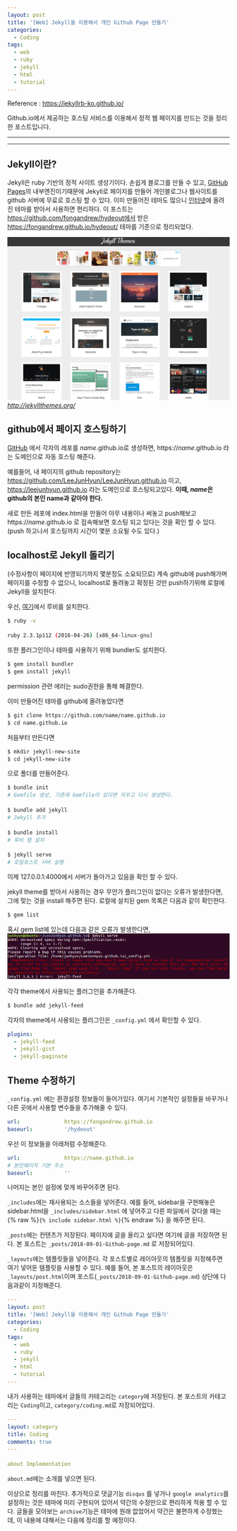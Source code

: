 ```yaml
---
layout: post
title: '[Web] Jekyll을 이용해서 개인 Github Page 만들기'
categories:
  - Coding
tags:
  - web
  - ruby
  - jekyll
  - html
  - tutorial
---
```


Reference : https://jekyllrb-ko.github.io/

Github.io에서 제공하는 호스팅 서비스를 이용해서 정적 웹 페이지를 만드는 것을 정리한 포스트입니다.

---
---

## Jekyll이란?
Jekyll은 ruby 기반의 정적 사이트 생성기이다. 손쉽게 블로그를 만들 수 있고, [GitHub Pages](https://pages.github.com/)의 내부엔진이기때문에 Jekyll로 페이지를 만들어 개인블로그나 웹사이트를 github 서버에 무료로 호스팅 할 수 있다. 이미 만들어진 테마도 많으니 [인터넷](http://jekyllthemes.org/)에 올려진 테마를 받아서 사용하면 편리하다.
이 포스트는 https://github.com/fongandrew/hydeout에서 받은 https://fongandrew.github.io/hydeout/ 테마를 기준으로 정리되었다.

![Jekyll Theme](/assets/img/Coding/jekyll-theme.png)
*http://jekyllthemes.org/*


## github에서 페이지 호스팅하기
[GitHub](https://github.com/) 에서 각자의 레포를 *name*.github.io로 생성하면, https://*name*.github.io 라는 도메인으로 자동 호스팅 해준다. 

예를들어, 내 페이지의 github repository는 https://github.com/LeeJunHyun/LeeJunHyun.github.io 이고, https://leejunhyun.github.io 라는 도메인으로 호스팅되고있다. **이때, *name*은 github의 본인 name과 같아야 한다.**

새로 만든 레포에 index.html을 만들어 아무 내용이나 써놓고 push해보고 https://*name*.github.io 로 접속해보면 호스팅 되고 있다는 것을 확인 할 수 있다. (push 하고나서 호스팅까지 시간이 몇분 소요될 수도 있다.)


## localhost로 Jekyll 돌리기 
(수정사항이 페이지에 반영되기까지 몇분정도 소요되므로) 계속 github에 push해가며 페이지를 수정할 수 없으니, localhost로 돌려놓고 확정된 것만 push하기위해 로컬에 Jekyll을 설치한다.

우선, [여기](https://rubyinstaller.org/downloads/)에서 루비를 설치한다. 

```bash
$ ruby -v

ruby 2.3.1p112 (2016-04-26) [x86_64-linux-gnu]
```

또한 플러그인이나 테마를 사용하기 위해 bundler도 설치한다.
```bash
$ gem install bundler
$ gem install jekyll
```
permission 관련 에러는 sudo권한을 통해 해결한다.

이미 만들어진 테마를 github에 올려놓았다면
```bash
$ git clone https://github.com/name/name.github.io
$ cd name.github.io
```
처음부터 만든다면
```bash
$ mkdir jekyll-new-site
$ cd jekyll-new-site
```
으로 폴더를 만들어준다.

```bash
$ bundle init
# Gemfile 생성, 기존에 Gemfile이 있다면 지우고 다시 생성한다.

$ bundle add jekyll
# Jekyll 추가

$ bundle install
# 루비 젬 설치

$ jekyll serve
# 로컬호스트 서버 실행
```
이제 127.0.0.1:4000에서 서버가 돌아가고 있음을 확인 할 수 있다.

jekyll theme를 받아서 사용하는 경우 무언가 플러그인이 없다는 오류가 발생한다면, 그에 맞는 것을 install 해주면 된다. 로컬에 설치된 gem 목록은 다음과 같이 확인한다.

```bash
$ gem list
```

혹시 gem list에 있는데 다음과 같은 오류가 발생한다면,
![jekyll-bundle-error](/assets/img/Coding/jekyll-bundle-error.png)

각각 theme에서 사용되는 플러그인을 추가해준다.
```bash
$ bundle add jekyll-feed
```

각자의 theme에서 사용되는 플러그인은 `_config.yml` 에서 확인할 수 있다.

```yml
plugins:
  - jekyll-feed
  - jekyll-gist
  - jekyll-paginate
```

## Theme 수정하기
`_config.yml` 에는 환경설정 정보들이 들어가있다.
여기서 기본적인 설정들을 바꾸거나 다른 곳에서 사용할 변수들을 추가해줄 수 있다.

```yml
url:              https://fongandrew.github.io
baseurl:          '/hydeout'
```
우선 이 정보들을 아래처럼 수정해준다.

```yml
url:              https://name.github.io
# 본인페이지 기본 주소
baseurl:          ''
```
나머지는 본인 설정에 맞게 바꾸어주면 된다.

`_includes`에는 재사용되는 소스들을 넣어준다. 예를 들어, sidebar을 구현해놓은 sidebar.html을 `_includes/sidebar.html` 에 넣어주고 다른 파일에서 갖다쓸 때는 {% raw %}`{% include sidebar.html %}`{% endraw %}
을 해주면 된다.

`_posts`에는 컨텐츠가 저장된다. 페이지에 글을 올리고 싶다면 여기에 글을 저장하면 된다. 본 포스트는 `_posts/2018-09-01-Github-page.md` 로 저장되어있다.

`_layouts`에는 템플릿들을 넣어준다. 각 포스트별로 레이아웃의 템플릿을 지정해주면 여기 넣어둔 템플릿을 사용할 수 있다. 예를 들어, 본 포스트의 레이아웃은 `_layouts/post.html`이며 포스트(`_posts/2018-09-01-Github-page.md`) 상단에 다음과같이 지정해준다.
```yml
---
layout: post
title: '[Web] Jekyll을 이용해서 개인 Github Page 만들기'
categories:
  - Coding
tags:
  - web
  - ruby
  - jekyll
  - html
  - tutorial
---
```

내가 사용하는 테마에서 글들의 카테고리는 `category`에 저장된다.
본 포스트의 카테고리는 `Coding`이고, `category/coding.md`로 저장되어있다.
```yml
---
layout: category
title: Coding
comments: true
---

about Implementation
```

`about.md`에는 소개를 넣으면 된다.


이상으로 정리를 마친다. 추가적으로 댓글기능 `disqus` 를 넣거나 `google analytics`를 설정하는 것은 테마에 미리 구현되어 있어서 약간의 수정만으로 편리하게 적용 할 수 있다. 글들을 모아보는 `archive`기능은 테마에 원래 없었어서 약간은 불편하게 수정했는데, 이 내용에 대해서는 다음에 정리를 할 예정이다.

